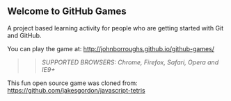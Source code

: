 ## Welcome to GitHub Games

A project based learning activity for people who are getting started with Git and GitHub.

You can play the game at: http://johnborroughs.github.io/github-games/

>> _*SUPPORTED BROWSERS*: Chrome, Firefox, Safari, Opera and IE9+_

This fun open source game was cloned from: https://github.com/jakesgordon/javascript-tetris
